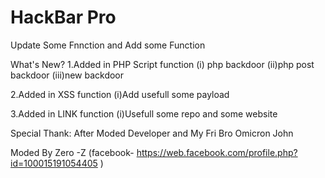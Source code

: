 # HackBar Pro

Update Some Fnnction and Add some Function 

What's New? 
1.Added in  PHP Script function
  (i) php backdoor
  (ii)php post backdoor
  (iii)new backdoor
  
2.Added in XSS function 
  (i)Add usefull some payload 
  
3.Added in LINK function
  (i)Usefull some repo and some website
  
Special Thank: After Moded Developer and My Fri Bro Omicron John

Moded By Zero -Z (facebook- https://web.facebook.com/profile.php?id=100015191054405 )
